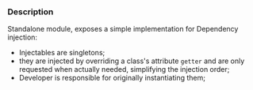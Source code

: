 ### Description

Standalone module, exposes a simple implementation for Dependency injection:
- Injectables are singletons;
- they are injected by overriding a class's attribute `getter` and are only requested when actually needed, simplifying the injection order;
- Developer is responsible for originally instantiating them;